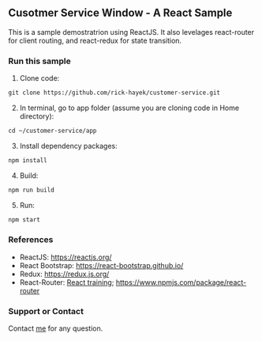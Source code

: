## Cusotmer Service Window - A React Sample

This is a sample demostratrion using ReactJS. It also levelages react-router for client routing, and react-redux for state transition. 


### Run this sample

1. Clone code: 
```markdown
git clone https://github.com/rick-hayek/customer-service.git
```
2. In terminal, go to app folder (assume you are cloning code in Home directory): 
```markdown
cd ~/customer-service/app
```
3. Install dependency packages: 
```markdown
npm install
```
4. Build: 
```markdown
npm run build
```
5. Run: 
```markdown
npm start
```


### References

- ReactJS: https://reactjs.org/
- React Bootstrap: https://react-bootstrap.github.io/
- Redux: https://redux.js.org/
- React-Router: [React training](https://reacttraining.com/); https://www.npmjs.com/package/react-router

### Support or Contact

Contact [me](mailto:huangjiadong@msn.com) for any question.

